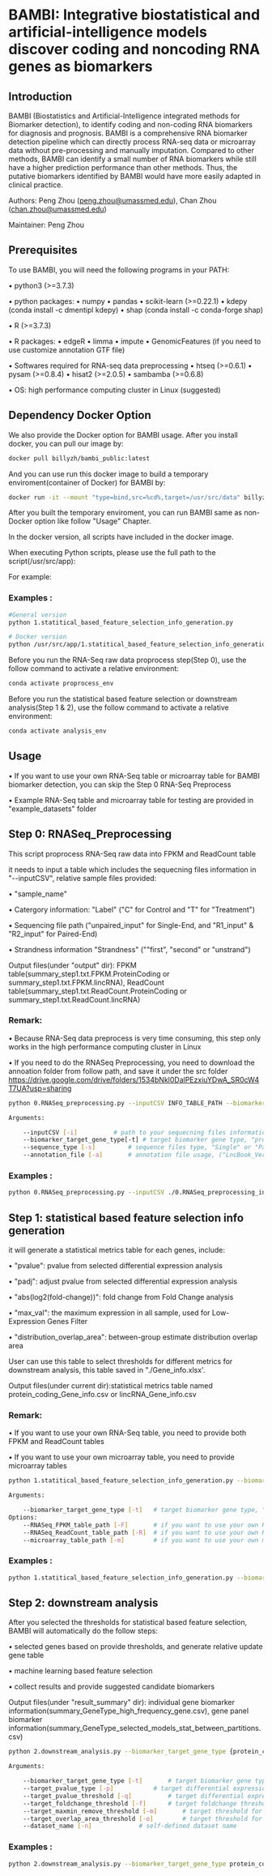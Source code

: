 # BAMBI: Integrative biostatistical and artificial-intelligence models discover coding and noncoding RNA genes as biomarkers

## Introduction

BAMBI (Biostatistics and Artificial-Intelligence integrated methods for Biomarker detection), to identify coding and non-coding RNA biomarkers for diagnosis and prognosis. BAMBI is a comprehensive RNA biomarker detection pipeline which can directly process RNA-seq data or microarray data without pre-processing and manually imputation. Compared to other methods, BAMBI can identify a small number of RNA biomarkers while still have a higher prediction performance than other methods. Thus, the putative biomarkers identified by BAMBI would have more easily adapted in clinical practice.

Authors: Peng Zhou (peng.zhou@umassmed.edu), Chan Zhou (chan.zhou@umassmed.edu)

Maintainer: Peng Zhou


## Prerequisites

To use BAMBI, you will need the following programs in your PATH:

•       python3 (>=3.7.3) 

•       python packages:
•       	numpy
•       	pandas
•       	scikit-learn (>=0.22.1)
•       	kdepy (conda install -c dmentipl kdepy)
•       	shap (conda install -c conda-forge shap)

•       R (>=3.7.3) 

•       R packages:
•       	edgeR
•       	limma
•       	impute
•       	GenomicFeatures (if you need to use customize annotation GTF file)

    
•       Softwares required for RNA-seq data preprocessing
•       htseq (>=0.6.1)
•       pysam (>=0.8.4)
•       hisat2 (>=2.0.5)
•       sambamba (>=0.6.8)

•       OS: high performance computing cluster in Linux (suggested)

## Dependency Docker Option

We also provide the Docker option for BAMBI usage. After you install docker, you can pull our image by:

```bash
docker pull billyzh/bambi_public:latest
```

And you can use run this docker image to build a temporary enviroment(container of Docker) for BAMBI by:

```bash
docker run -it --mount "type=bind,src=%cd%,target=/usr/src/data" billyzh/bambi_public /bin/bash
```

After you built the temporary enviroment, you can run BAMBI same as non-Docker option like follow "Usage" Chapter.

In the docker version, all scripts have included in the docker image. 

When executing Python scripts, please use the full path to the script(/usr/src/app):

For example:

### Examples :
```bash
#General version
python 1.statitical_based_feature_selection_info_generation.py

# Docker version
python /usr/src/app/1.statitical_based_feature_selection_info_generation.py
```

Before you run the RNA-Seq raw data proprocess step(Step 0), use the follow command to activate a relative environment:

```bash
conda activate proprocess_env
```

Before you run the statistical based feature selection or downstream analysis(Step 1 & 2), use the follow command to activate a relative environment:

```bash
conda activate analysis_env
```

## Usage

•       If you want to use your own RNA-Seq table or microarray table for BAMBI biomarker detection, you can skip the Step 0 RNA-Seq Preprocess

•       Example RNA-Seq table and microarray table for testing are provided in "example_datasets" folder 

## Step 0: RNASeq_Preprocessing

This script proprocess RNA-Seq raw data into FPKM and ReadCount table

it needs to input a table which includes the sequecning files information in "--inputCSV", relative sample files provided: 

•       "sample_name"

•       Catergory information: "Label" ("C" for Control and "T" for "Treatment")

•       Sequencing file path ("unpaired_input" for Single-End, and "R1_input" & "R2_input" for Paired-End)

•       Strandness information "Strandness" (""first", "second" or "unstrand")

Output files(under "output" dir): FPKM table(summary_step1.txt.FPKM.ProteinCoding or summary_step1.txt.FPKM.lincRNA), ReadCount table(summary_step1.txt.ReadCount.ProteinCoding or summary_step1.txt.ReadCount.lincRNA)

### Remark: 

•       Because RNA-Seq data preprocess is very time consuming, this step only works in the high performance computing cluster in Linux

•       If you need to do the RNASeq Preprocessing, you need to download the annoation folder from follow path, and save it under the src folder
	https://drive.google.com/drive/folders/1534bNkl0DalPEzxiuYDwA_SR0cW4T7UA?usp=sharing

```bash
python 0.RNASeq_preprocessing.py --inputCSV INFO_TABLE_PATH --biomarker_target_gene_type {protein_coding, lincRNA} --sequence_type {Single, Paired} --annotation_file ANNOTATION_NAME            

Arguments:

	--inputCSV [-i]			 # path to your sequecning files information table
	--biomarker_target_gene_type[-t] # target biomarker gene type, "protein_coding" or "lincRNA"
	--sequence_type [-s]		 # sequence files type, "Single" or "Paired"
	--annotation_file [-a] 		 # annotation file usage, ("LncBook_Version2.0_all","gencode_v22", "gencode_v29", "gencode_v37", or any path to your customized gtf)

```

### Examples :
```bash
python 0.RNASeq_preprocessing.py --inputCSV ./0.RNASeq_preprocessing_input_sample_Paired-End.csv --biomarker_target_gene_type protein_coding --sequence_type Paired --annotation_file LncBook_Version2.0_all 
```



## Step 1: statistical based feature selection info generation

it will generate a statistical metrics table for each genes, include: 

•       "pvalue": pvalue from selected differential expression analysis

•       "padj": adjust pvalue from selected differential expression analysis

•       "abs(log2(fold-change))": fold change from Fold Change analysis 

•       "max_val": the maximum expression in all sample, used for Low-Expression Genes Filter  

•       "distribution_overlap_area": between-group estimate distribution overlap area

User can use this table to select thresholds for different metrics for downstream analysis, this table saved in "./Gene_info.xlsx'.

Output files(under current dir):statistical metrics table named protein_coding_Gene_info.csv or lincRNA_Gene_info.csv

### Remark: 

•       If you want to use your own RNA-Seq table, you need to provide both FPKM and ReadCount tables

•       If you want to use your own microarray table, you need to provide microarray tables


```bash
python 1.statitical_based_feature_selection_info_generation.py --biomarker_target_gene_type {protein_coding, lincRNA, microarray} [optional options]           

Arguments:

	--biomarker_target_gene_type [-t]	# target biomarker gene type, "protein_coding" or "lincRNA" or "microarray"
Options:
	--RNASeq_FPKM_table_path [-F]		# if you want to use your own RNA-Seq table, you need to provide FPKM table path here
	--RNASeq_ReadCount_table_path [-R]	# if you want to use your own RNA-Seq table, you need to provide ReadCount table path here
	--microarray_table_path	[-m]		# if you want to use your own microarray table, you need to provide microarray table path here

```

### Examples :
```bash
python 1.statitical_based_feature_selection_info_generation.py --biomarker_target_gene_type protein_coding --RNASeq_FPKM_table_path ./sample_data/FPKM_table.csv --RNASeq_ReadCount_table_path ./sample_data/ReadCount_table.csv
```




## Step 2: downstream analysis

After you selected the thresholds for statistical based feature selection, BAMBI will automatically do the follow steps:

•       selected genes based on provide thresholds, and generate relative update gene table

•       machine learning based feature selection

•       collect results and provide suggested candidate biomarkers

Output files(under "result_summary" dir): individual gene biomarker information(summary_GeneType_high_frequency_gene.csv), gene panel biomarker information(summary_GeneType_selected_models_stat_between_partitions.csv)

```bash
python 2.downstream_analysis.py --biomarker_target_gene_type {protein_coding, lincRNA, microarray} [optional options]           

Arguments:

	--biomarker_target_gene_type [-t]		# target biomarker gene type, "protein_coding" or "lincRNA" or "microarray"
	--target_pvalue_type [-p]			# target differential expression pvalue type for gene filter, "pvalue" or "padj"
	--target_pvalue_threshold [-q]			# target differential expression pvalue threshold for gene filter, (float type, [0, 1], suggest <= 0.05)
	--target_foldchange_threshold [-f]		# target foldchange threshold for gene filter, (float type, [0, inf), suggest 1 or 0.585)
	--target_maxmin_remove_threshold [-m]		# target threshold for Low-Expression Genes Filter, (float type, suggest 1.0 for protein coding, 0.01 for lncRNA)
	--target_overlap_area_threshold [-o]		# target threshold for high distribution overlap Genes Filter, (float type, [0, 1])
	--dataset_name [-n]				# self-defined dataset name


```

### Examples :
```bash
python 2.downstream_analysis.py --biomarker_target_gene_type protein_coding --target_pvalue_type padj --target_pvalue_threshold 0.05 --target_foldchange_threshold 1 --target_maxmin_remove_threshold 1 --target_overlap_area_threshold 0.1 --dataset_name customized_name
```


